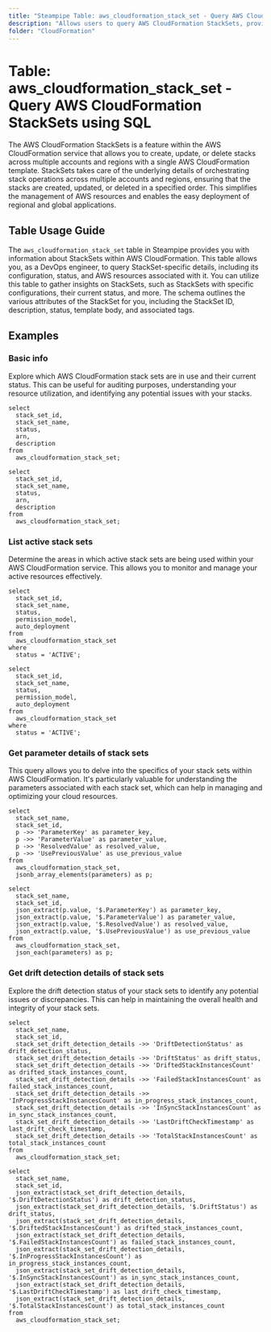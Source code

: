 ```yaml
---
title: "Steampipe Table: aws_cloudformation_stack_set - Query AWS CloudFormation StackSets using SQL"
description: "Allows users to query AWS CloudFormation StackSets, providing detailed information about each StackSet's configuration, status, and associated AWS resources."
folder: "CloudFormation"
---
```


# Table: aws_cloudformation_stack_set - Query AWS CloudFormation StackSets using SQL

The AWS CloudFormation StackSets is a feature within the AWS CloudFormation service that allows you to create, update, or delete stacks across multiple accounts and regions with a single AWS CloudFormation template. StackSets takes care of the underlying details of orchestrating stack operations across multiple accounts and regions, ensuring that the stacks are created, updated, or deleted in a specified order. This simplifies the management of AWS resources and enables the easy deployment of regional and global applications.

## Table Usage Guide

The `aws_cloudformation_stack_set` table in Steampipe provides you with information about StackSets within AWS CloudFormation. This table allows you, as a DevOps engineer, to query StackSet-specific details, including its configuration, status, and AWS resources associated with it. You can utilize this table to gather insights on StackSets, such as StackSets with specific configurations, their current status, and more. The schema outlines the various attributes of the StackSet for you, including the StackSet ID, description, status, template body, and associated tags.

## Examples

### Basic info
Explore which AWS CloudFormation stack sets are in use and their current status. This can be useful for auditing purposes, understanding your resource utilization, and identifying any potential issues with your stacks.

```sql+postgres
select
  stack_set_id,
  stack_set_name,
  status,
  arn,
  description
from
  aws_cloudformation_stack_set;
```

```sql+sqlite
select
  stack_set_id,
  stack_set_name,
  status,
  arn,
  description
from
  aws_cloudformation_stack_set;
```

### List active stack sets
Determine the areas in which active stack sets are being used within your AWS CloudFormation service. This allows you to monitor and manage your active resources effectively.

```sql+postgres
select
  stack_set_id,
  stack_set_name,
  status,
  permission_model,
  auto_deployment
from
  aws_cloudformation_stack_set
where
  status = 'ACTIVE';
```

```sql+sqlite
select
  stack_set_id,
  stack_set_name,
  status,
  permission_model,
  auto_deployment
from
  aws_cloudformation_stack_set
where
  status = 'ACTIVE';
```

### Get parameter details of stack sets
This query allows you to delve into the specifics of your stack sets within AWS CloudFormation. It's particularly valuable for understanding the parameters associated with each stack set, which can help in managing and optimizing your cloud resources.

```sql+postgres
select
  stack_set_name,
  stack_set_id,
  p ->> 'ParameterKey' as parameter_key,
  p ->> 'ParameterValue' as parameter_value,
  p ->> 'ResolvedValue' as resolved_value,
  p ->> 'UsePreviousValue' as use_previous_value
from
  aws_cloudformation_stack_set,
  jsonb_array_elements(parameters) as p;
```

```sql+sqlite
select
  stack_set_name,
  stack_set_id,
  json_extract(p.value, '$.ParameterKey') as parameter_key,
  json_extract(p.value, '$.ParameterValue') as parameter_value,
  json_extract(p.value, '$.ResolvedValue') as resolved_value,
  json_extract(p.value, '$.UsePreviousValue') as use_previous_value
from
  aws_cloudformation_stack_set,
  json_each(parameters) as p;
```

### Get drift detection details of stack sets
Explore the drift detection status of your stack sets to identify any potential issues or discrepancies. This can help in maintaining the overall health and integrity of your stack sets.

```sql+postgres
select
  stack_set_name,
  stack_set_id,
  stack_set_drift_detection_details ->> 'DriftDetectionStatus' as drift_detection_status,
  stack_set_drift_detection_details ->> 'DriftStatus' as drift_status,
  stack_set_drift_detection_details ->> 'DriftedStackInstancesCount' as drifted_stack_instances_count,
  stack_set_drift_detection_details ->> 'FailedStackInstancesCount' as failed_stack_instances_count,
  stack_set_drift_detection_details ->> 'InProgressStackInstancesCount' as in_progress_stack_instances_count,
  stack_set_drift_detection_details ->> 'InSyncStackInstancesCount' as in_sync_stack_instances_count,
  stack_set_drift_detection_details ->> 'LastDriftCheckTimestamp' as last_drift_check_timestamp,
  stack_set_drift_detection_details ->> 'TotalStackInstancesCount' as total_stack_instances_count
from
  aws_cloudformation_stack_set;
```

```sql+sqlite
select
  stack_set_name,
  stack_set_id,
  json_extract(stack_set_drift_detection_details, '$.DriftDetectionStatus') as drift_detection_status,
  json_extract(stack_set_drift_detection_details, '$.DriftStatus') as drift_status,
  json_extract(stack_set_drift_detection_details, '$.DriftedStackInstancesCount') as drifted_stack_instances_count,
  json_extract(stack_set_drift_detection_details, '$.FailedStackInstancesCount') as failed_stack_instances_count,
  json_extract(stack_set_drift_detection_details, '$.InProgressStackInstancesCount') as in_progress_stack_instances_count,
  json_extract(stack_set_drift_detection_details, '$.InSyncStackInstancesCount') as in_sync_stack_instances_count,
  json_extract(stack_set_drift_detection_details, '$.LastDriftCheckTimestamp') as last_drift_check_timestamp,
  json_extract(stack_set_drift_detection_details, '$.TotalStackInstancesCount') as total_stack_instances_count
from
  aws_cloudformation_stack_set;
```